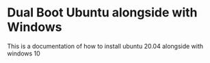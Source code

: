 # Dual Boot Ubuntu alongside with Windows

This is a documentation of how to install ubuntu 20.04 alongside with windows 10

